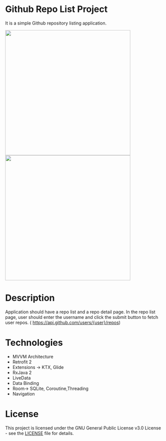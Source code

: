 # Github Repo List Project

It is a simple Github repository listing application.

<img src="https://user-images.githubusercontent.com/10815175/99261648-0c9aa480-282e-11eb-9f44-b9092351fc06.jpg" width="400">  <img src="https://user-images.githubusercontent.com/10815175/99261708-21773800-282e-11eb-8ca7-dbe655c491f1.jpg" width="400"> 

# Description
Application should have a repo list and a repo detail page.
In the repo list page, user should enter the username and click the submit button to fetch
user repos. (​ https://api.github.com/users/{user}/repos​ )

# Technologies
- MVVM Architecture
- Retrofit 2
- Extensions -> KTX, Glide
- RxJava 2
- LiveData
- Data Binding
- Room-> SQLite, Coroutine,Threading
- Navigation

# License

This project is licensed under the  GNU General Public License v3.0 License - see the [LICENSE](LICENSE) file for details.
